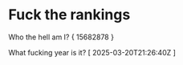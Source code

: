 # Fuck the rankings

Who the hell am I?
{ 15682878 }

What fucking year is it?
[ 2025-03-20T21:26:40Z ]
